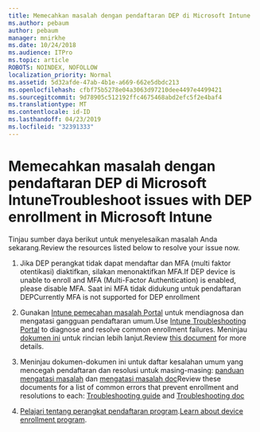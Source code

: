 ```yaml
---
title: Memecahkan masalah dengan pendaftaran DEP di Microsoft Intune
ms.author: pebaum
author: pebaum
manager: mnirkhe
ms.date: 10/24/2018
ms.audience: ITPro
ms.topic: article
ROBOTS: NOINDEX, NOFOLLOW
localization_priority: Normal
ms.assetid: 5d32afde-47ab-4b1e-a669-662e5dbdc213
ms.openlocfilehash: cfbf75b5278e04a3063d97210dee4497e4499421
ms.sourcegitcommit: 9d78905c512192ffc4675468abd2efc5f2e4baf4
ms.translationtype: MT
ms.contentlocale: id-ID
ms.lasthandoff: 04/23/2019
ms.locfileid: "32391333"
---
```

# <a name="troubleshoot-issues-with-dep-enrollment-in-microsoft-intune"></a><span data-ttu-id="0c1f9-102">Memecahkan masalah dengan pendaftaran DEP di Microsoft Intune</span><span class="sxs-lookup"><span data-stu-id="0c1f9-102">Troubleshoot issues with DEP enrollment in Microsoft Intune</span></span>

<span data-ttu-id="0c1f9-103">Tinjau sumber daya berikut untuk menyelesaikan masalah Anda sekarang.</span><span class="sxs-lookup"><span data-stu-id="0c1f9-103">Review the resources listed below to resolve your issue now.</span></span> 
  
1. <span data-ttu-id="0c1f9-104">Jika DEP perangkat tidak dapat mendaftar dan MFA (multi faktor otentikasi) diaktifkan, silakan menonaktifkan MFA.</span><span class="sxs-lookup"><span data-stu-id="0c1f9-104">If DEP device is unable to enroll and MFA (Multi-Factor Authentication) is enabled, please disable MFA.</span></span> <span data-ttu-id="0c1f9-105">Saat ini MFA tidak didukung untuk pendaftaran DEP</span><span class="sxs-lookup"><span data-stu-id="0c1f9-105">Currently MFA is not supported for DEP enrollment</span></span>
    
2. <span data-ttu-id="0c1f9-106">Gunakan [Intune pemecahan masalah Portal](https://devicemanagement.microsoft.com/#blade/Microsoft_Intune_DeviceSettings/TroubleshootBlade) untuk mendiagnosa dan mengatasi gangguan pendaftaran umum.</span><span class="sxs-lookup"><span data-stu-id="0c1f9-106">Use [Intune Troubleshooting Portal](https://devicemanagement.microsoft.com/#blade/Microsoft_Intune_DeviceSettings/TroubleshootBlade) to diagnose and resolve common enrollment failures.</span></span> <span data-ttu-id="0c1f9-107">Meninjau [dokumen ini](https://docs.microsoft.com/intune/help-desk-operators) untuk rincian lebih lanjut.</span><span class="sxs-lookup"><span data-stu-id="0c1f9-107">Review [this document](https://docs.microsoft.com/intune/help-desk-operators) for more details.</span></span> 
    
3. <span data-ttu-id="0c1f9-108">Meninjau dokumen-dokumen ini untuk daftar kesalahan umum yang mencegah pendaftaran dan resolusi untuk masing-masing: [panduan mengatasi masalah](https://support.microsoft.com/help/4039809/troubleshooting-ios-device-enrollment-in-intune) dan [mengatasi masalah doc](https://docs.microsoft.com/intune-classic/troubleshoot/troubleshoot-device-enrollment-in-intune)</span><span class="sxs-lookup"><span data-stu-id="0c1f9-108">Review these documents for a list of common errors that prevent enrollment and resolutions to each: [Troubleshooting guide](https://support.microsoft.com/help/4039809/troubleshooting-ios-device-enrollment-in-intune) and [Troubleshooting doc](https://docs.microsoft.com/intune-classic/troubleshoot/troubleshoot-device-enrollment-in-intune)</span></span>
    
4. <span data-ttu-id="0c1f9-109">[Pelajari tentang perangkat pendaftaran program](https://docs.microsoft.com/intune/device-enrollment-program-enroll-ios).</span><span class="sxs-lookup"><span data-stu-id="0c1f9-109">[Learn about device enrollment program](https://docs.microsoft.com/intune/device-enrollment-program-enroll-ios).</span></span>
    

